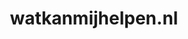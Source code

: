 ---
layout: post
title: "watkanmijhelpen.nl"
internal_url: "/dutchgov/watkanmijhelpen.nl.html"
subdomains_count: 4
all_subdomains_count: 11
urls_count: 4
ssl_rank: 0
http_rank: 70
url_link: /data/watkanmijhelpen.nl/urls.txt
all_subdomains_link: /data/watkanmijhelpen.nl/all_subdomains.txt
subdomains_link: /data/watkanmijhelpen.nl/subdomains.txt
categories: dutchgov
---